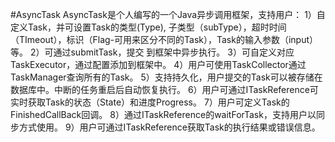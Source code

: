#AsyncTask
AsyncTask是个人编写的一个Java异步调用框架，支持用户： 
1）自定义Task，并可设置Task的类型(Type), 子类型（subType），超时时间（TImeout），标识（Flag-可用来区分不同的Task），Task的输入参数（input）等。
2）可通过submitTask，提交 到框架中异步执行。
3）可自定义对应TaskExecutor，通过配置添加到框架中。
4）用户可使用TaskCollector通过TaskManager查询所有的Task。
5）支持持久化，用户提交的Task可以被存储在数据库中。中断的任务重启后自动恢复执行。
6）用户可通过ITaskReference可实时获取Task的状态（State）和进度Progress。
7）用户可定义Task的FinishedCallBack回调。
8）通过ITaskReference的waitForTask，支持用户以同步方式使用。 
9）用户可通过ITaskReference获取Task的执行结果或错误信息。